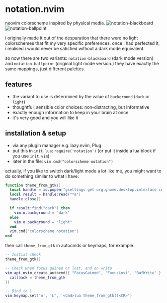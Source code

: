 # notation.nvim

neovim colorscheme inspired by physical media.
![notation-blackboard](https://github.com/user-attachments/assets/5a16abb3-bcbc-4302-8b39-86a13f286043)
![notation-ballpoint](https://github.com/user-attachments/assets/16b01210-22df-4522-bec6-0b5367f13401)

i originally made it out of the desparation that there were no light colorschemes that fit my very specific preferences. once i had perfected it, i realised i would never be satisfied without a dark mode equivalent.

so now there are two variants: `notation-blackboard` (dark mode version) and `notation-ballpoint` (original light mode version.) they have exactly the same mappings, just different palettes.

## features
- the variant to use is determined by the value of `background` (`dark` or `light`)
- thoughtful, sensible color choices: non-distracting, but informative
- exactly enough information to keep in your brain at once
- it's very good and you will like it

## installation & setup
- via any plugin manager e.g. lazy.nvim, Plug
- put this in `init.lua`: `require('notation')` (or put it inside a lua block if you use `init.vim`)
- later in the file: `vim.cmd("colorscheme notation")`

actually, if you like to switch dark/light mode a lot like me, you might want to do something similar to what i have:

```lua
function theme_from_gtk()
  local handle = io.popen("gsettings get org.gnome.desktop.interface color-scheme")
  local result = handle:read("*a")
  handle:close()

  if result:find("dark") then
    vim.o.background = "dark"
  else
    vim.o.background = "light"
  end
  vim.cmd("colorscheme notation")
end
```

then call `theme_from_gtk` in autocmds or keymaps, for example:

```lua
-- Initial check
theme_from_gtk()

-- Check when focus gained or lost, and on write
vim.api.nvim_create_autocmd({ "FocusGained", "FocusLost", "BufWrite" }, {
  callback = theme_from_gtk
})

-- Bind to L
vim.keymap.set('n', 'L', '<Cmd>lua theme_from_gtk()<CR>')
```
 
